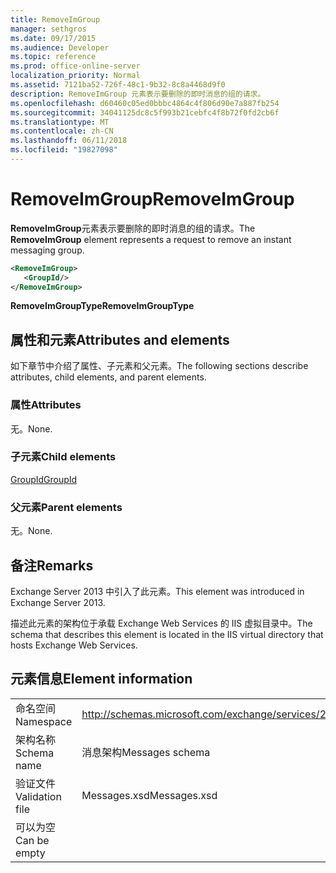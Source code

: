 ```yaml
---
title: RemoveImGroup
manager: sethgros
ms.date: 09/17/2015
ms.audience: Developer
ms.topic: reference
ms.prod: office-online-server
localization_priority: Normal
ms.assetid: 7121ba52-726f-48c1-9b32-8c8a4468d9f0
description: RemoveImGroup 元素表示要删除的即时消息的组的请求。
ms.openlocfilehash: d60460c05ed0bbbc4864c4f806d90e7a887fb254
ms.sourcegitcommit: 34041125dc8c5f993b21cebfc4f8b72f0fd2cb6f
ms.translationtype: MT
ms.contentlocale: zh-CN
ms.lasthandoff: 06/11/2018
ms.locfileid: "19827098"
---
```

# <a name="removeimgroup"></a><span data-ttu-id="2f66f-103">RemoveImGroup</span><span class="sxs-lookup"><span data-stu-id="2f66f-103">RemoveImGroup</span></span>

<span data-ttu-id="2f66f-104">**RemoveImGroup**元素表示要删除的即时消息的组的请求。</span><span class="sxs-lookup"><span data-stu-id="2f66f-104">The **RemoveImGroup** element represents a request to remove an instant messaging group.</span></span> 
  
```XML
<RemoveImGroup>
   <GroupId/>
</RemoveImGroup>
```

 <span data-ttu-id="2f66f-105">**RemoveImGroupType**</span><span class="sxs-lookup"><span data-stu-id="2f66f-105">**RemoveImGroupType**</span></span>
## <a name="attributes-and-elements"></a><span data-ttu-id="2f66f-106">属性和元素</span><span class="sxs-lookup"><span data-stu-id="2f66f-106">Attributes and elements</span></span>

<span data-ttu-id="2f66f-107">如下章节中介绍了属性、子元素和父元素。</span><span class="sxs-lookup"><span data-stu-id="2f66f-107">The following sections describe attributes, child elements, and parent elements.</span></span>
  
### <a name="attributes"></a><span data-ttu-id="2f66f-108">属性</span><span class="sxs-lookup"><span data-stu-id="2f66f-108">Attributes</span></span>

<span data-ttu-id="2f66f-109">无。</span><span class="sxs-lookup"><span data-stu-id="2f66f-109">None.</span></span>
  
### <a name="child-elements"></a><span data-ttu-id="2f66f-110">子元素</span><span class="sxs-lookup"><span data-stu-id="2f66f-110">Child elements</span></span>

[<span data-ttu-id="2f66f-111">GroupId</span><span class="sxs-lookup"><span data-stu-id="2f66f-111">GroupId</span></span>](groupid.md)
  
### <a name="parent-elements"></a><span data-ttu-id="2f66f-112">父元素</span><span class="sxs-lookup"><span data-stu-id="2f66f-112">Parent elements</span></span>

<span data-ttu-id="2f66f-113">无。</span><span class="sxs-lookup"><span data-stu-id="2f66f-113">None.</span></span>
  
## <a name="remarks"></a><span data-ttu-id="2f66f-114">备注</span><span class="sxs-lookup"><span data-stu-id="2f66f-114">Remarks</span></span>

<span data-ttu-id="2f66f-115">Exchange Server 2013 中引入了此元素。</span><span class="sxs-lookup"><span data-stu-id="2f66f-115">This element was introduced in Exchange Server 2013.</span></span>
  
<span data-ttu-id="2f66f-116">描述此元素的架构位于承载 Exchange Web Services 的 IIS 虚拟目录中。</span><span class="sxs-lookup"><span data-stu-id="2f66f-116">The schema that describes this element is located in the IIS virtual directory that hosts Exchange Web Services.</span></span>
  
## <a name="element-information"></a><span data-ttu-id="2f66f-117">元素信息</span><span class="sxs-lookup"><span data-stu-id="2f66f-117">Element information</span></span>

|||
|:-----|:-----|
|<span data-ttu-id="2f66f-118">命名空间</span><span class="sxs-lookup"><span data-stu-id="2f66f-118">Namespace</span></span>  <br/> |http://schemas.microsoft.com/exchange/services/2006/messages  <br/> |
|<span data-ttu-id="2f66f-119">架构名称</span><span class="sxs-lookup"><span data-stu-id="2f66f-119">Schema name</span></span>  <br/> |<span data-ttu-id="2f66f-120">消息架构</span><span class="sxs-lookup"><span data-stu-id="2f66f-120">Messages schema</span></span>  <br/> |
|<span data-ttu-id="2f66f-121">验证文件</span><span class="sxs-lookup"><span data-stu-id="2f66f-121">Validation file</span></span>  <br/> |<span data-ttu-id="2f66f-122">Messages.xsd</span><span class="sxs-lookup"><span data-stu-id="2f66f-122">Messages.xsd</span></span>  <br/> |
|<span data-ttu-id="2f66f-123">可以为空</span><span class="sxs-lookup"><span data-stu-id="2f66f-123">Can be empty</span></span>  <br/> ||
   

